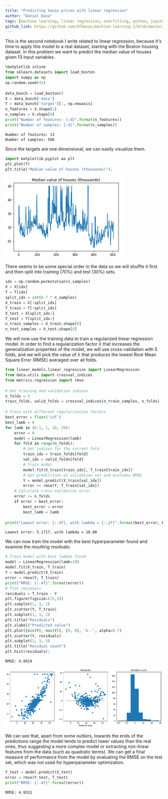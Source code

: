 ```yaml
---
title: "Predicting house prices with linear regression"
author: "Daniel Daza"
tags: [machine learning, linear regression, overfitting, python, jupyter, notebook]
github_link: https://github.com/dfdazac/machine-learning-1/blob/master/02-lr_housing.ipynb
---
```


This is the second notebook I write related to linear regression, because it's time to apply this model to a real dataset, starting with the Boston housing dataset. In this problem we want to predict the median value of houses given 13 input variables.


```python
%matplotlib inline
from sklearn.datasets import load_boston
import numpy as np
np.random.seed(42)

data_bunch = load_boston()
X = data_bunch['data']
T = data_bunch['target'][:, np.newaxis]
n_features = X.shape[1]
n_samples = X.shape[0]
print("Number of features: {:d}".format(n_features))
print("Number of samples: {:d}".format(n_samples))
```

    Number of features: 13
    Number of samples: 506


Since the targets are one dimensional, we can easily visualize them.


```python
import matplotlib.pyplot as plt
plt.plot(T)
plt.title("Median value of houses (thousands)");
```


![png](/assets/img/02-lr_housing_files/02-lr_housing_3_0.png)


There seems to be some special order in the data so we will shuffle it first and then split into training (70%) and test (30%) sets.


```python
idx = np.random.permutation(n_samples)
X = X[idx]
T = T[idx]
split_idx = int(0.7 * n_samples)
X_train = X[:split_idx]
T_train = T[:split_idx]
X_test = X[split_idx:]
T_test = T[split_idx:]
n_train_samples = X_train.shape[0]
n_test_samples = X_test.shape[0]
```

We will now use the training data to train a regularized linear regression model. In order to find a regularization factor $\lambda$ that increases the generalization properties of the model, we will use cross-validation with 5 folds, and we will pick the value of $\lambda$ that produces the lowest Root Mean Square Error (RMSE) averaged over all folds.


```python
from linear_models.linear_regression import LinearRegression
from data.utils import crossval_indices
from metrics.regression import rmse

# Get training and validation indices
n_folds = 5
train_folds, valid_folds = crossval_indices(n_train_samples, n_folds)

# Train with different regularization factors
best_error = float('inf')
best_lamb = 0
for lamb in (0.1, 1, 10, 20):
    error = 0
    model = LinearRegression(lamb)
    for fold in range(n_folds):
        # Get indices for the current fold
        train_idx = train_folds[fold]
        val_idx = valid_folds[fold]
        # Train model
        model.fit(X_train[train_idx], T_train[train_idx])
        # Get predictions on validation set and evaluate RMSE
        Y = model.predict(X_train[val_idx])        
        error += rmse(Y, T_train[val_idx])
    # Calculate cross-validation error
    error /= n_folds
    if error < best_error:
        best_error = error
        best_lamb = lamb

print("Lowest error: {:.4f}, with lambda = {:.2f}".format(best_error, best_lamb))
```

    Lowest error: 5.1717, with lambda = 10.00


We can now train the model with the best hyperparameter found and examine the resulting residuals:


```python
# Train model with best lambda found
model = LinearRegression(lamb=10)
model.fit(X_train, T_train)
Y = model.predict(X_train)
error = rmse(Y, T_train)
print("RMSE: {:.4f}".format(error))
# Plot residuals
residuals = T_train - Y
plt.figure(figsize=(15,5))
plt.subplot(1, 3, 1)
plt.scatter(Y, T_train)
plt.subplot(1, 3, 2)
plt.title("Residuals")
plt.xlabel("Predicted value")
plt.plot([min(Y), max(Y)], [0, 0], 'k--', alpha=0.7)
plt.scatter(Y, residuals)
plt.subplot(1, 3, 3)
plt.title("Residual count")
plt.hist(residuals);
```

    RMSE: 4.9919



![png](/assets/img/02-lr_housing_files/02-lr_housing_9_1.png)


We can see that, apart from some outliers, towards the ends of the predictions range the model tends to predict lower values than the real ones, thus suggesting a more complex model or extracting non-linear features from the data (such as quadratic terms).
We can get a final measure of performance from the model by evaluating the RMSE on the test set, which was not used for hyperparameter optimization.


```python
Y_test = model.predict(X_test)
error = rmse(Y_test, T_test)
print("RMSE: {:.4f}".format(error))
```

    RMSE: 4.9331
